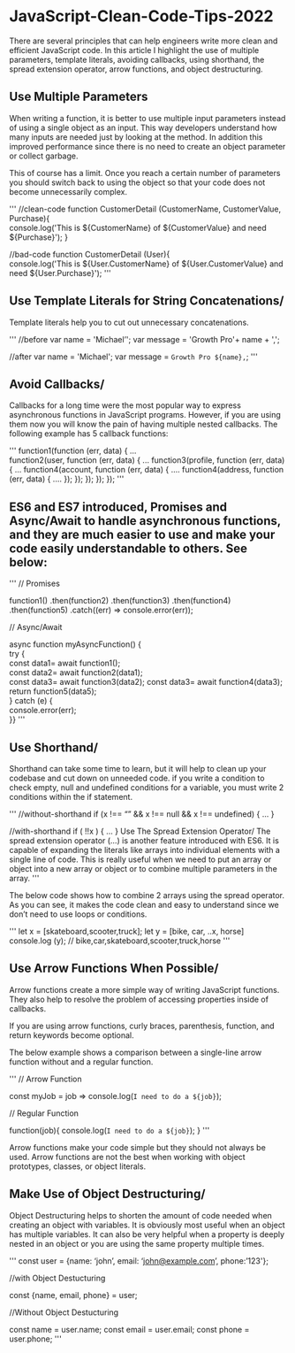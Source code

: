 # JavaScript-Clean-Code-Tips-2022

There are several principles that can help engineers write more clean and efficient JavaScript code. In this article I highlight the use of multiple parameters, template literals, avoiding callbacks, using shorthand, the spread extension operator, arrow functions, and object destructuring.

## Use Multiple Parameters

When writing a function, it is better to use multiple input parameters instead of using a single object as an input. This way developers understand how many inputs are needed just by looking at the method. In addition this improved performance since there is no need to create an object parameter or collect garbage.

This of course has a limit. Once you reach a certain number of parameters you should switch back to using the object so that your code does not become unnecessarily complex.

'''
//clean-code
function CustomerDetail (CustomerName, CustomerValue, Purchase){    
  console.log('This is ${CustomerName} of ${CustomerValue} and need ${Purchase}');
} 

//bad-code
function CustomerDetail (User){    
  console.log('This is ${User.CustomerName} of ${User.CustomerValue} and need ${User.Purchase}');
'''

## Use Template Literals for String Concatenations/

Template literals help you to cut out unnecessary concatenations.

'''
//before
var name = 'Michael’';
var message = 'Growth Pro'+ name + ',';

//after
var name = 'Michael';
var message = `Growth Pro ${name},`;
'''

## Avoid Callbacks/

Callbacks for a long time were the most popular way to express asynchronous functions in JavaScript programs. However, if you are using them now you will know the pain of having multiple nested callbacks. The following example has 5 callback functions:

'''
function1(function (err, data) { 
  ...  
  function2(user, function (err, data) {
    ...
     function3(profile, function (err, data) {
      ...
      function4(account, function (err, data) {
        ....
        function4(address, function (err, data) {
        ....
        }); 
      }); 
    }); 
  });
});
'''

## ES6 and ES7 introduced, Promises and Async/Await to handle asynchronous functions, and they are much easier to use and make your code easily understandable to others. See below:

'''
// Promises

function1() 
.then(function2) 
.then(function3) 
.then(function4) 
.then(function5) 
.catch((err) => console.error(err));

// Async/Await

async function myAsyncFunction() {  
try {    
  const data1= await function1();    
  const data2= await function2(data1);    
  const data3= await function3(data2);
  const data3= await function4(data3);    
  return function5(data5);  
} 
catch (e) {    
  console.error(err);  
}}
'''

## Use Shorthand/

Shorthand can take some time to learn, but it will help to clean up your codebase and cut down on unneeded code. if you write a condition to check empty, null and undefined conditions for a variable, you must write 2 conditions within the if statement.

'''
//without-shorthand
if (x !== “” && x !== null && x !== undefined) { ... }

//with-shorthand
if ( !!x ) { ... }
Use The Spread Extension Operator/
The spread extension operator (…) is another feature introduced with ES6. It is capable of expanding the literals like arrays into individual elements with a single line of code. This is really useful when we need to put an array or object into a new array or object or to combine multiple parameters in the array.
'''

The below code shows how to combine 2 arrays using the spread operator. As you can see, it makes the code clean and easy to understand since we don’t need to use loops or conditions.

'''
let x = [skateboard,scooter,truck];
let y = [bike, car, ..x, horse]
console.log (y);
// bike,car,skateboard,scooter,truck,horse
'''

## Use Arrow Functions When Possible/

Arrow functions create a more simple way of writing JavaScript functions. They also help to resolve the problem of accessing properties inside of callbacks. 

If you are using arrow functions, curly braces, parenthesis, function, and return keywords become optional. 

The below example shows a comparison between a single-line arrow function without and a regular function.

'''
// Arrow Function

const myJob = job => console.log(`I need to do a ${job}`);

// Regular Function

function(job){
   console.log(`I need to do a ${job}`);
}
'''

Arrow functions make your code simple but they should not always be used. Arrow functions are not the best when working with object prototypes, classes, or object literals. 

## Make Use of Object Destructuring/

Object Destructuring helps to shorten the amount of code needed when creating an object with variables. It is obviously most useful when an object has multiple variables. It can also be very helpful when a property is deeply nested in an object or you are using the same property multiple times.

'''
const user = {name: ‘john’, email: ‘john@example.com’, phone:’123'};

//with Object Destucturing

const {name, email, phone} = user;

//Without Object Destucturing

const name = user.name;
const email = user.email;
const phone = user.phone;
'''
